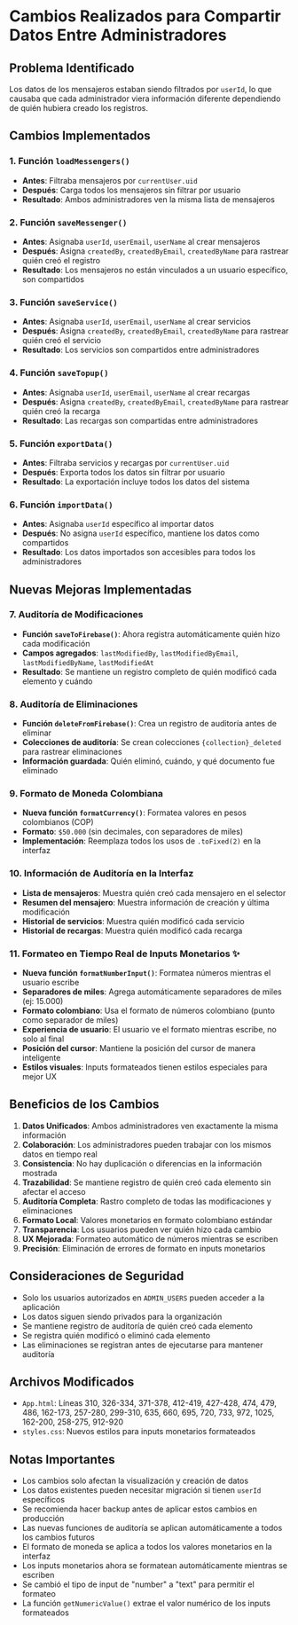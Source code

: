 # Cambios Realizados para Compartir Datos Entre Administradores

## Problema Identificado
Los datos de los mensajeros estaban siendo filtrados por `userId`, lo que causaba que cada administrador viera información diferente dependiendo de quién hubiera creado los registros.

## Cambios Implementados

### 1. Función `loadMessengers()`
- **Antes**: Filtraba mensajeros por `currentUser.uid`
- **Después**: Carga todos los mensajeros sin filtrar por usuario
- **Resultado**: Ambos administradores ven la misma lista de mensajeros

### 2. Función `saveMessenger()`
- **Antes**: Asignaba `userId`, `userEmail`, `userName` al crear mensajeros
- **Después**: Asigna `createdBy`, `createdByEmail`, `createdByName` para rastrear quién creó el registro
- **Resultado**: Los mensajeros no están vinculados a un usuario específico, son compartidos

### 3. Función `saveService()`
- **Antes**: Asignaba `userId`, `userEmail`, `userName` al crear servicios
- **Después**: Asigna `createdBy`, `createdByEmail`, `createdByName` para rastrear quién creó el servicio
- **Resultado**: Los servicios son compartidos entre administradores

### 4. Función `saveTopup()`
- **Antes**: Asignaba `userId`, `userEmail`, `userName` al crear recargas
- **Después**: Asigna `createdBy`, `createdByEmail`, `createdByName` para rastrear quién creó la recarga
- **Resultado**: Las recargas son compartidas entre administradores

### 5. Función `exportData()`
- **Antes**: Filtraba servicios y recargas por `currentUser.uid`
- **Después**: Exporta todos los datos sin filtrar por usuario
- **Resultado**: La exportación incluye todos los datos del sistema

### 6. Función `importData()`
- **Antes**: Asignaba `userId` específico al importar datos
- **Después**: No asigna `userId` específico, mantiene los datos como compartidos
- **Resultado**: Los datos importados son accesibles para todos los administradores

## Nuevas Mejoras Implementadas

### 7. Auditoría de Modificaciones
- **Función `saveToFirebase()`**: Ahora registra automáticamente quién hizo cada modificación
- **Campos agregados**: `lastModifiedBy`, `lastModifiedByEmail`, `lastModifiedByName`, `lastModifiedAt`
- **Resultado**: Se mantiene un registro completo de quién modificó cada elemento y cuándo

### 8. Auditoría de Eliminaciones
- **Función `deleteFromFirebase()`**: Crea un registro de auditoría antes de eliminar
- **Colecciones de auditoría**: Se crean colecciones `{collection}_deleted` para rastrear eliminaciones
- **Información guardada**: Quién eliminó, cuándo, y qué documento fue eliminado

### 9. Formato de Moneda Colombiana
- **Nueva función `formatCurrency()`**: Formatea valores en pesos colombianos (COP)
- **Formato**: `$50.000` (sin decimales, con separadores de miles)
- **Implementación**: Reemplaza todos los usos de `.toFixed(2)` en la interfaz

### 10. Información de Auditoría en la Interfaz
- **Lista de mensajeros**: Muestra quién creó cada mensajero en el selector
- **Resumen del mensajero**: Muestra información de creación y última modificación
- **Historial de servicios**: Muestra quién modificó cada servicio
- **Historial de recargas**: Muestra quién modificó cada recarga

### 11. Formateo en Tiempo Real de Inputs Monetarios ✨
- **Nueva función `formatNumberInput()`**: Formatea números mientras el usuario escribe
- **Separadores de miles**: Agrega automáticamente separadores de miles (ej: 15.000)
- **Formato colombiano**: Usa el formato de números colombiano (punto como separador de miles)
- **Experiencia de usuario**: El usuario ve el formato mientras escribe, no solo al final
- **Posición del cursor**: Mantiene la posición del cursor de manera inteligente
- **Estilos visuales**: Inputs formateados tienen estilos especiales para mejor UX

## Beneficios de los Cambios

1. **Datos Unificados**: Ambos administradores ven exactamente la misma información
2. **Colaboración**: Los administradores pueden trabajar con los mismos datos en tiempo real
3. **Consistencia**: No hay duplicación o diferencias en la información mostrada
4. **Trazabilidad**: Se mantiene registro de quién creó cada elemento sin afectar el acceso
5. **Auditoría Completa**: Rastro completo de todas las modificaciones y eliminaciones
6. **Formato Local**: Valores monetarios en formato colombiano estándar
7. **Transparencia**: Los usuarios pueden ver quién hizo cada cambio
8. **UX Mejorada**: Formateo automático de números mientras se escriben
9. **Precisión**: Eliminación de errores de formato en inputs monetarios

## Consideraciones de Seguridad

- Solo los usuarios autorizados en `ADMIN_USERS` pueden acceder a la aplicación
- Los datos siguen siendo privados para la organización
- Se mantiene registro de auditoría de quién creó cada elemento
- Se registra quién modificó o eliminó cada elemento
- Las eliminaciones se registran antes de ejecutarse para mantener auditoría

## Archivos Modificados

- `App.html`: Líneas 310, 326-334, 371-378, 412-419, 427-428, 474, 479, 486, 162-173, 257-280, 299-310, 635, 660, 695, 720, 733, 972, 1025, 162-200, 258-275, 912-920
- `styles.css`: Nuevos estilos para inputs monetarios formateados

## Notas Importantes

- Los cambios solo afectan la visualización y creación de datos
- Los datos existentes pueden necesitar migración si tienen `userId` específicos
- Se recomienda hacer backup antes de aplicar estos cambios en producción
- Las nuevas funciones de auditoría se aplican automáticamente a todos los cambios futuros
- El formato de moneda se aplica a todos los valores monetarios en la interfaz
- Los inputs monetarios ahora se formatean automáticamente mientras se escriben
- Se cambió el tipo de input de "number" a "text" para permitir el formateo
- La función `getNumericValue()` extrae el valor numérico de los inputs formateados
